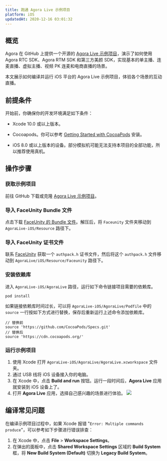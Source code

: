 ```yaml
---
title: 跑通 Agora Live 示例项目
platform: iOS
updatedAt: 2020-12-16 03:01:32
---
```

## 概览

Agora 在 GitHub 上提供一个开源的 [Agora Live 示例项目](https://github.com/AgoraIO-Usecase/AgoraLive)，演示了如何使用 Agora RTC SDK、Agora RTM SDK 和第三方美颜 SDK，实现基本的单主播、连麦直播、虚拟主播、视频 PK 连麦和电商直播的场景。

本文展示如何编译并运行 iOS 平台的 Agora Live 示例项目，体验各个场景的互动直播。

## 前提条件

开始前，你确保你的开发环境满足如下条件：

- Xcode 10.0 或以上版本。

- Cocoapods。你可以参考 [Getting Started with CocoaPods](https://guides.cocoapods.org/using/getting-started.html#getting-started) 安装。

- iOS 8.0 或以上版本的设备。部分模拟机可能无法支持本项目的全部功能，所以推荐使用真机。

  

## 操作步骤

### 获取示例项目

前往 GitHub 下载或克隆 [Agora Live 示例项目](https://github.com/AgoraIO-Usecase/AgoraLive)。

### 导入 FaceUnity Bundle 文件

点击下载 [FaceUnity 的 Bundle 文件](https://download.agora.io/components/release/Faceunity.zip)。解压后，将 `Faceunity` 文件夹移动到 `AgoraLive-iOS/Resource` 路径下。

### 导入 FaceUnity 证书文件

联系 [FaceUnity](http://faceunity.com/docs_develop/#/markdown/Demo) 获取一个 `authpack.h` 证书文件，然后将这个 `authpack.h` 文件移动到 `AgoraLive/iOS/Resource/Faceunity` 路径下。

### 安装依赖库

进入 `AgoraLive-iOS/AgoraLive` 路径，运行如下命令链接项目需要的依赖库。

```
pod install
```

如果链接依赖库时间过长，可以将 `AgoraLive-iOS/AgoraLive/Podfile` 中的 `source` 一行按如下方式进行替换，保存后重新运行上述命令添加依赖库。

```
// 替换前 
source 'https://github.com/CocoaPods/Specs.git' 
// 替换后 
source 'https://cdn.cocoapods.org/'
```

### 运行示例项目

1. 使用 Xcode 打开 `AgoraLive-iOS/AgoraLive/AgoraLive.xcworkspace` 文件夹。
2. 通过 USB 线将 iOS 设备接入你的电脑。
3. 在 Xcode 中，点击 **Build and run** 按钮。运行一段时间后，**Agora Live** 应用就安装到 iOS 设备上了。
4. 打开 **Agora Live** 应用，选择自己感兴趣的场景进行体验。
 ![](https://web-cdn.agora.io/docs-files/1604664696370)

## 编译常见问题

在编译示例项目过程中，如果 Xcode 报错 "`Error: Multiple commands produce`"，可以参考如下步骤进行错误排查：

1. 在 Xcode 中，点击 **File** > **Workspace Settings**。
2. 在弹出的面板中，点击 **Shared Workspace Settings** 区域的 **Build System** 框，将 **New Build System (Default)** 切换为 **Legacy Build System**。